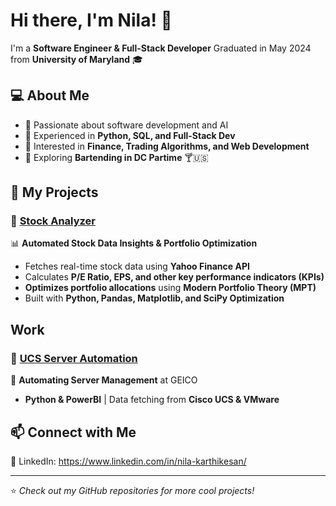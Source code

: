 # Hi there, I'm Nila! 👋

I'm a **Software Engineer & Full-Stack Developer**
Graduated in May 2024 from **University of Maryland** 🎓

## 💻 About Me
- 🔹 Passionate about software development and AI  
- 🔹 Experienced in **Python, SQL, and Full-Stack Dev**  
- 🔹 Interested in **Finance, Trading Algorithms, and Web Development**  
- 🔹 Exploring **Bartending in DC Partime** 🍸🇺🇸

## 🚀 My Projects
### 🔹 [Stock Analyzer](https://github.com/nilakarthikesan/StockAnalyzer)  
📊 **Automated Stock Data Insights & Portfolio Optimization**  
- Fetches real-time stock data using **Yahoo Finance API**  
- Calculates **P/E Ratio, EPS, and other key performance indicators (KPIs)**  
- **Optimizes portfolio allocations** using **Modern Portfolio Theory (MPT)**  
- Built with **Python, Pandas, Matplotlib, and SciPy Optimization**

## Work 
### 🔹 [UCS Server Automation](https://github.com/nilakarthikesan/UCS_Automation)  
🔧 **Automating Server Management** at GEICO  
- **Python & PowerBI** | Data fetching from **Cisco UCS & VMware**

## 📫 Connect with Me

🔗 LinkedIn: https://www.linkedin.com/in/nila-karthikesan/

---
⭐️ _Check out my GitHub repositories for more cool projects!_
